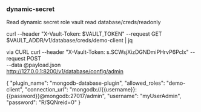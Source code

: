 ### dynamic-secret

Read dynamic secret role <readonly>
vault read database/creds/readonly

curl --header "X-Vault-Token: $VAULT_TOKEN" --request GET $VAULT_ADDR/v1/database/creds/demo-client | jq

via CURL
curl --header "X-Vault-Token: s.SCWsjXizDGNDmiPHrvP6Pclx" --request POST \
    --data @payload.json \
    http://127.0.0.1:8200/v1/database/config/admin

{
  "plugin_name": "mongodb-database-plugin",
  "allowed_roles": "demo-client",
  "connection_url": "mongodb://{{username}}:{{password}}@mongodb:27017/admin",
  "username": "myUserAdmin",
  "password": "R/$QNreid\=0"
}
